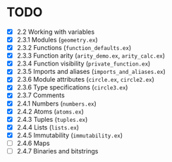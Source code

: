 # TODO
- [x] 2.2 Working with variables
- [x] 2.3.1 Modules (`geometry.ex`)
- [x] 2.3.2 Functions (`function_defaults.ex`)
- [x] 2.3.3 Function arity (`arity_demo.ex`, `arity_calc.ex`)
- [x] 2.3.4 Function visibility (`private_function.ex`)
- [x] 2.3.5 Imports and aliases (`imports_and_aliases.ex`)
- [x] 2.3.6 Module attributes (`circle.ex`, `circle2.ex`)
- [x] 2.3.6 Type specifications (`circle3.ex`)
- [x] 2.3.7 Comments
- [x] 2.4.1 Numbers (`numbers.ex`)
- [x] 2.4.2 Atoms (`atoms.ex`)
- [x] 2.4.3 Tuples (`tuples.ex`)
- [x] 2.4.4 Lists (`lists.ex`)
- [x] 2.4.5 Immutability (`immutability.ex`)
- [ ] 2.4.6 Maps
- [ ] 2.4.7 Binaries and bitstrings